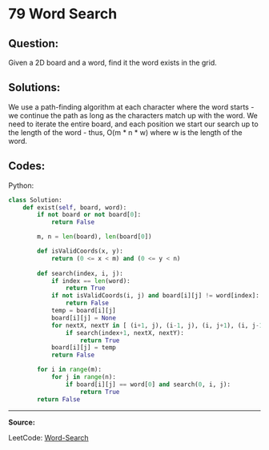 79 Word Search
==============

Question:
---------

Given a 2D board and a word, find it the word exists in the grid.

Solutions:
----------

We use a path-finding algorithm at each character where the word starts - we
continue the path as long as the characters match up with the word. We need to
iterate the entire board, and each position we start our search up to the
length of the word - thus, O(m * n * w) where w is the length of the word.

Codes:
------

Python:

```python
class Solution:
    def exist(self, board, word):
        if not board or not board[0]:
            return False

        m, n = len(board), len(board[0])

        def isValidCoords(x, y):
            return (0 <= x < m) and (0 <= y < n)
        
        def search(index, i, j):
            if index == len(word):
                return True
            if not isValidCoords(i, j) and board[i][j] != word[index]:
                return False
            temp = board[i][j]
            board[i][j] = None
            for nextX, nextY in [ (i+1, j), (i-1, j), (i, j+1), (i, j-1) ]:
                if search(index+1, nextX, nextY):
                    return True
            board[i][j] = temp
            return False

        for i in range(m):
            for j in range(n):
                if board[i][j] == word[0] and search(0, i, j):
                    return True
        return False
```

---

**Source:**

LeetCode: [Word-Search](https://leetcode.com/problems/word-search)
